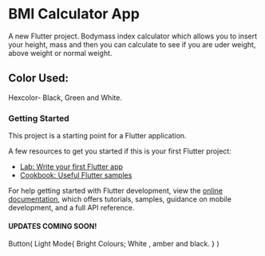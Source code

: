 # BMI Calculator App

A new Flutter project. Bodymass index calculator which allows you to insert your height, mass 
and then you can calculate to see if you are uder weight, above weight or normal weight.    
## Color Used:
  Hexcolor- Black, Green and White.
  
### Getting Started

This project is a starting point for a Flutter application.

A few resources to get you started if this is your first Flutter project:

- [Lab: Write your first Flutter app](https://docs.flutter.dev/get-started/codelab)
- [Cookbook: Useful Flutter samples](https://docs.flutter.dev/cookbook)

For help getting started with Flutter development, view the
[online documentation](https://docs.flutter.dev/), which offers tutorials,
samples, guidance on mobile development, and a full API reference.
 
 #### UPDATES COMING SOON!
  Button(
    Light Mode{
      Bright Colours; White , amber and black.
    }
  ) 